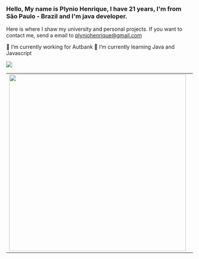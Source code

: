 ### Hello, My name is Plynio Henrique, I have 21 years, I'm from São Paulo - Brazil and I'm java developer. 
Here is where I shaw my university and personal projects.
If you want to contact me, send a email to plyniohenrique@gmail.com

 🔭 I’m currently working for Autbank
 🌱 I’m currently learning Java and Javascript
 
 ![](https://komarev.com/ghpvc/?username=PlynioH)
 
 <table>
  <tr>
      <td><img width="477px" align="left" src="https://github-readme-stats.vercel.app/api?username=PlynioH&show_icons=true&theme=default" /></td>
      <td><img width="400px" align="left" src="https://github-readme-stats.vercel.app/api/top-langs/?username=PlynioH&layout=compact&show_icons=true&theme=default" /></td>
  </tr>   
</table>

<!--
**PlynioH/PlynioH** is a ✨ _special_ ✨ repository because its `README.md` (this file) appears on your GitHub profile.

Here are some ideas to get you started:

- 🔭 I’m currently working on ...
- 🌱 I’m currently learning Java and SQL
- 👯 I’m looking to collaborate on ...
- 🤔 I’m looking for help with ...
- 💬 Ask me about ...
- 📫 How to reach me: ...
- 😄 Pronouns: ...
- ⚡ Fun fact: ...
-->
